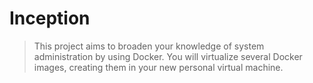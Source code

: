 # Inception
> This project aims to broaden your knowledge of system administration by using Docker.
You will virtualize several Docker images, creating them in your new personal virtual
machine.
